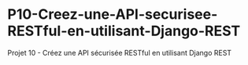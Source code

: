 # P10-Creez-une-API-securisee-RESTful-en-utilisant-Django-REST
Projet 10 - Créez une API sécurisée RESTful en utilisant Django REST
